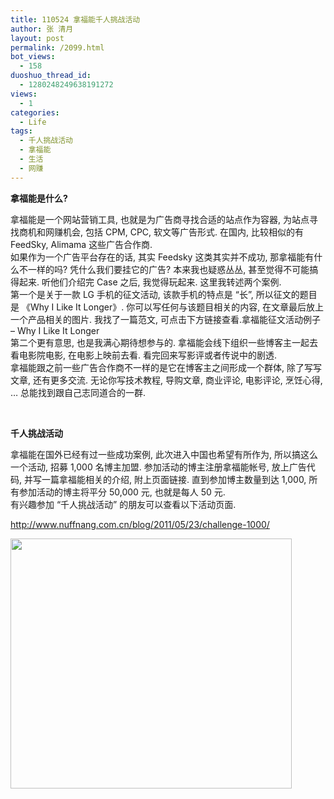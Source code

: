 ```yaml
---
title: 110524 拿福能千人挑战活动
author: 张 清月
layout: post
permalink: /2099.html
bot_views:
  - 158
duoshuo_thread_id:
  - 1280248249638191272
views:
  - 1
categories:
  - Life
tags:
  - 千人挑战活动
  - 拿福能
  - 生活
  - 网赚
---
```

**拿福能是什么?**

拿福能是一个网站营销工具, 也就是为广告商寻找合适的站点作为容器, 为站点寻找商机和网赚机会, 包括 CPM, CPC, 软文等广告形式. 在国内, 比较相似的有 FeedSky, Alimama 这些广告合作商.  
如果作为一个广告平台存在的话, 其实 Feedsky 这类其实并不成功, 那拿福能有什么不一样的吗? 凭什么我们要挂它的广告? 本来我也疑惑丛丛, 甚至觉得不可能搞得起来. 听他们介绍完 Case 之后, 我觉得玩起来. 这里我转述两个案例.  
第一个是关于一款 LG 手机的征文活动, 该款手机的特点是 “长”, 所以征文的题目是 《Why I Like It Longer》. 你可以写任何与该题目相关的内容, 在文章最后放上一个产品相关的图片. 我找了一篇范文, 可点击下方链接查看.拿福能征文活动例子 – Why I Like It Longer  
第二个更有意思, 也是我满心期待想参与的. 拿福能会线下组织一些博客主一起去看电影院电影, 在电影上映前去看. 看完回来写影评或者传说中的剧透.  
拿福能跟之前一些广告合作商不一样的是它在博客主之间形成一个群体, 除了写写文章, 还有更多交流. 无论你写技术教程, 导购文章, 商业评论, 电影评论, 烹饪心得, … 总能找到跟自己志同道合的一群.

&nbsp;

**千人挑战活动**

拿福能在国外已经有过一些成功案例, 此次进入中国也希望有所作为, 所以搞这么一个活动, 招募 1,000 名博主加盟. 参加活动的博主注册拿福能帐号, 放上广告代码, 并写一篇拿福能相关的介绍, 附上页面链接. 直到参加博主数量到达 1,000, 所有参加活动的博主将平分 50,000 元, 也就是每人 50 元.  
有兴趣参加 “千人挑战活动” 的朋友可以查看以下活动页面.

<a href="http://www.nuffnang.com.cn/blog/2011/05/23/challenge-1000/" target="_blank">http://www.nuffnang.com.cn/blog/2011/05/23/challenge-1000/</a>

**[<img title="千人活动" src="http://www.nuffnang.com.cn/wp-content/uploads/2011/05/C1000.jpg" alt="" width="450" height="400" />][1]**

 [1]: http://www.nuffnang.com.cn/blog/2011/05/23/challenge-1000/